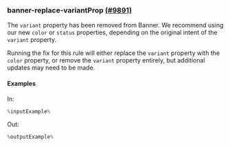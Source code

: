 ### banner-replace-variantProp [(#9891)](https://github.com/patternfly/patternfly-react/pull/9891)

The `variant` property has been removed from Banner. We recommend using our new `color` or `status` properties, depending on the original intent of the `variant` property.

Running the fix for this rule will either replace the `variant` property with the `color` property, or remove the `variant` property entirely, but additional updates may need to be made.

#### Examples

In:

```jsx
%inputExample%
```

Out:

```jsx
%outputExample%
```
